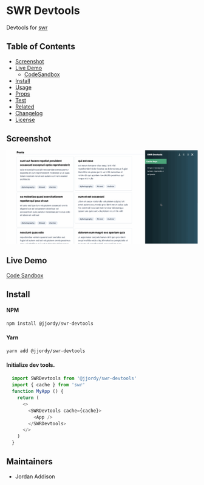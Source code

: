 # SWR Devtools

Devtools for [swr](https://swr.now.sh/)

## Table of Contents

* [Screenshot](#Screenshot)
* [Live Demo](#live-demo)
  * [CodeSandbox](#codesandbox)
* [Install](#install)
* [Usage](#usage)
* [Props](#props)
* [Test](#test)
* [Related](#related)
* [Changelog](#changelog)
* [License](#license)

## Screenshot
![Screenshot demo](https://raw.githubusercontent.com/jjordy/swr-devtools/master/swr-devtools.gif)

## Live Demo
 [Code Sandbox](https://codesandbox.io/s/swr-devtools-o9juu)


## Install

#### NPM

```bash
npm install @jjordy/swr-devtools
```

#### Yarn

```bash
yarn add @jjordy/swr-devtools
```

#### Initialize dev tools.

```javascript
  import SWRDevtools from '@jjordy/swr-devtools'
  import { cache } from 'swr'
  function MyApp () {
    return (
      <>
        <SWRDevtools cache={cache}>
          <App />
        </SWRDevtools>
      </>
    )
  }
```

## Maintainers

* Jordan Addison